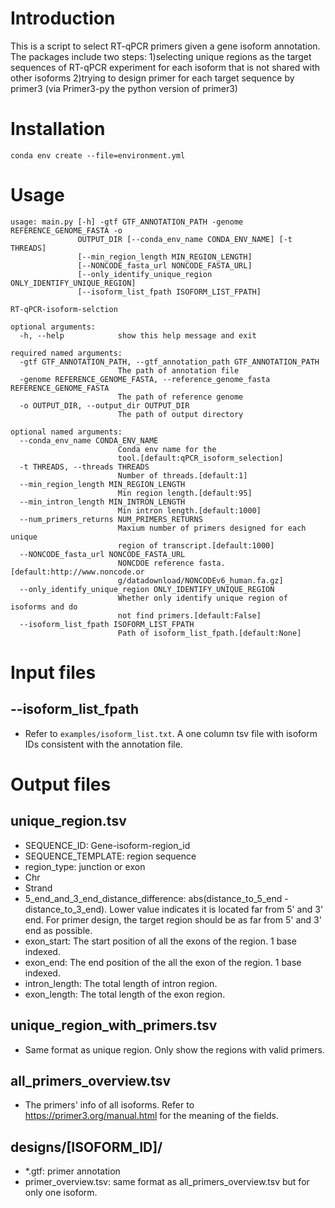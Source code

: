 # Introduction

This is a script to select RT-qPCR primers given a gene isoform annotation. The packages include two steps: 1)selecting unique regions as the target sequences of RT-qPCR experiment for each isoform that is not shared with other isoforms 2)trying to design primer for each target sequence by primer3 (via Primer3-py the python version of primer3)

# Installation
```
conda env create --file=environment.yml
```
# Usage
```
usage: main.py [-h] -gtf GTF_ANNOTATION_PATH -genome REFERENCE_GENOME_FASTA -o
               OUTPUT_DIR [--conda_env_name CONDA_ENV_NAME] [-t THREADS]
               [--min_region_length MIN_REGION_LENGTH]
               [--NONCODE_fasta_url NONCODE_FASTA_URL]
               [--only_identify_unique_region ONLY_IDENTIFY_UNIQUE_REGION]
               [--isoform_list_fpath ISOFORM_LIST_FPATH]

RT-qPCR-isoform-selction

optional arguments:
  -h, --help            show this help message and exit

required named arguments:
  -gtf GTF_ANNOTATION_PATH, --gtf_annotation_path GTF_ANNOTATION_PATH
                        The path of annotation file
  -genome REFERENCE_GENOME_FASTA, --reference_genome_fasta REFERENCE_GENOME_FASTA
                        The path of reference genome
  -o OUTPUT_DIR, --output_dir OUTPUT_DIR
                        The path of output directory

optional named arguments:
  --conda_env_name CONDA_ENV_NAME
                        Conda env name for the
                        tool.[default:qPCR_isoform_selection]
  -t THREADS, --threads THREADS
                        Number of threads.[default:1]
  --min_region_length MIN_REGION_LENGTH
                        Min region length.[default:95]
  --min_intron_length MIN_INTRON_LENGTH
                        Min intron length.[default:1000]
  --num_primers_returns NUM_PRIMERS_RETURNS
                        Maxium number of primers designed for each unique
                        region of transcript.[default:1000]
  --NONCODE_fasta_url NONCODE_FASTA_URL
                        NONCDOE reference fasta.[default:http://www.noncode.or
                        g/datadownload/NONCODEv6_human.fa.gz]
  --only_identify_unique_region ONLY_IDENTIFY_UNIQUE_REGION
                        Whether only identify unique region of isoforms and do
                        not find primers.[default:False]
  --isoform_list_fpath ISOFORM_LIST_FPATH
                        Path of isoform_list_fpath.[default:None]
```
# Input files
## --isoform_list_fpath
- Refer to `examples/isoform_list.txt`. A one column tsv file with isoform IDs consistent with the annotation file. <br>
# Output files
## unique_region.tsv
- SEQUENCE_ID: Gene-isoform-region_id <br>
- SEQUENCE_TEMPLATE: region sequence<br>
- region_type: junction or exon<br>
- Chr <br>
- Strand<br>
- 5_end_and_3_end_distance_difference: abs(distance_to_5_end - distance_to_3_end). Lower value indicates it is located far from 5' and 3' end. For primer design, the target region should be as far from 5' and 3' end as possible.<br>
- exon_start: The start position of all the exons of the region. 1 base indexed. <br>
- exon_end: The end position of the all the exon of the region. 1 base indexed. <br>
- intron_length: The total length of intron region.
- exon_length: The total length of the exon region.
## unique_region_with_primers.tsv
- Same format as unique region. Only show the regions with valid primers.<br>
## all_primers_overview.tsv
- The primers' info of all isoforms. Refer to https://primer3.org/manual.html for the meaning of the fields. <br>
## designs/[ISOFORM_ID]/
- *.gtf: primer annotation
- primer_overview.tsv: same format as all_primers_overview.tsv but for only one isoform.
